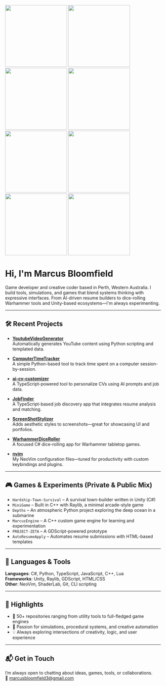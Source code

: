 <img src="https://github.com/MarcusBloomfield/MarcusBloomfield/assets/69335910/a3748902-6402-422b-ae00-c68db842fae7" width="200" height="200" />
<img src="https://github.com/MarcusBloomfield/MarcusBloomfield/assets/69335910/3feed36f-0701-47dd-8859-996b1540eea1" width="200" height="200" />
<img src="https://github.com/MarcusBloomfield/MarcusBloomfield/assets/69335910/a1677e63-a356-4884-b751-3a9cae54d25a" width="200" height="200" />
<img src="https://github.com/MarcusBloomfield/MarcusBloomfield/assets/69335910/eca22f7c-298d-4649-aee9-da5fb3c8d3d5" width="200" height="200" />
<img src="https://github.com/MarcusBloomfield/MarcusBloomfield/assets/69335910/608e5a6d-64a1-4163-bf5f-913f48ce7bc1" width="200" height="200" />
<img src="https://github.com/MarcusBloomfield/MarcusBloomfield/assets/69335910/c7d24439-137d-4f52-a1ad-31b0815089b4" width="200" height="200" />
<img src="https://github.com/MarcusBloomfield/MarcusBloomfield/assets/69335910/89bfd29c-ce40-476d-98e8-e851b0505faa" width="200" height="200" />
<img src="https://github.com/MarcusBloomfield/MarcusBloomfield/assets/69335910/c71a6f8a-6828-4ab6-ae36-652f0a9d3510" width="200" height="200" />


# Hi, I'm Marcus Bloomfield

Game developer and creative coder based in Perth, Western Australia. I build tools, simulations, and games that blend systems thinking with expressive interfaces. From AI-driven resume builders to dice-rolling Warhammer tools and Unity-based ecosystems—I'm always experimenting.

---

## 🛠️ Recent Projects

- **[YoutubeVideoGenerator](https://github.com/MarcusBloomfield/YoutubeVideoGenerator)**  
  Automatically generates YouTube content using Python scripting and templated data.

- **[ComputerTimeTracker](https://github.com/MarcusBloomfield/ComputerTimeTracker)**  
  A simple Python-based tool to track time spent on a computer session-by-session.

- **[ai-cv-customizer](https://github.com/MarcusBloomfield/ai-cv-customizer)**  
  A TypeScript-powered tool to personalize CVs using AI prompts and job data.

- **[JobFinder](https://github.com/MarcusBloomfield/JobFinder)**  
  A TypeScript-based job discovery app that integrates resume analysis and matching.

- **[ScreenShotStylizer](https://github.com/MarcusBloomfield/ScreenShotStylizer)**  
  Adds aesthetic styles to screenshots—great for showcasing UI and portfolios.

- **[WarhammerDiceRoller](https://github.com/MarcusBloomfield/WarhammerDiceRoller)**  
  A focused C# dice-rolling app for Warhammer tabletop games.

- **[nvim](https://github.com/MarcusBloomfield/nvim)**  
  My NeoVim configuration files—tuned for productivity with custom keybindings and plugins.

---

## 🎮 Games & Experiments (Private & Public Mix)

- `Hardship-Town-Survival` – A survival town-builder written in Unity (C#)  
- `MiniGame` – Built in C++ with Raylib, a minimal arcade-style game  
- `Depths` – An atmospheric Python project exploring the deep ocean in a submarine  
- `MarcusEngine` – A C++ custom game engine for learning and experimentation  
- `PROJECT-ZETA` – A GDScript-powered prototype  
- `AutoResumeApply` – Automates resume submissions with HTML-based templates  

---

## 🧰 Languages & Tools

**Languages**: C#, Python, TypeScript, JavaScript, C++, Lua  
**Frameworks**: Unity, Raylib, GDScript, HTML/CSS  
**Other**: NeoVim, ShaderLab, Git, CLI scripting

---

## 🌟 Highlights

- 🚀 50+ repositories ranging from utility tools to full-fledged game engines  
- 🧠 Passion for simulations, procedural systems, and creative automation  
- 💡 Always exploring intersections of creativity, logic, and user experience

---

## 📬 Get in Touch

I’m always open to chatting about ideas, games, tools, or collaborations.  
📧 marcusbloomfield3@gmail.com  
